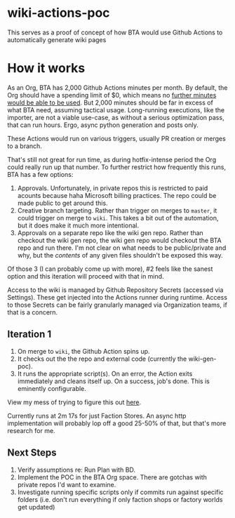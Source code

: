 # wiki-actions-poc

This serves as a proof of concept of how BTA would use Github Actions to automatically generate wiki pages

# How it works
As an Org, BTA has 2,000 Github Actions minutes per month. By default, the Org should have a spending limit of $0, which means no [further minutes would be able to be used](https://docs.github.com/en/billing/managing-billing-for-your-products/managing-billing-for-github-actions/about-billing-for-github-actions#about-spending-limits). But 2,000 minutes should be far in excess of what BTA need, assuming tactical usage. Long-running executions, like the importer, are not a viable use-case, as without a serious optimization pass, that can run hours. Ergo, async python generation and posts only.

These Actions would run on various triggers, usually PR creation or merges to a branch.

That's still not great for run time, as during hotfix-intense period the Org could really run up that number. To further restrict how frequently this runs, BTA has a few options:

1. Approvals. Unfortunately, in private repos this is restricted to paid acounts because haha Microsoft billing practices. The repo could be made public to get around this.
2. Creative branch targeting. Rather than trigger on merges to `master`, it could trigger on merge to `wiki`. This takes a bit out of the automation, but it does make it much more intentional.
3. Approvals on a separate repo like the wiki gen repo. Rather than checkout the wiki gen repo, the wiki gen repo would checkout the BTA repo and run there. I'm not clear on what needs to be public/private and why, but the *contents* of any given files shouldn't be exposed this way. 

Of those 3 (I can probably come up with more), #2 feels like the sanest option and this iteration will proceed with that in mind. 

Access to the wiki is managed by Github Repository Secrets (accessed via Settings). These get injected into the Actions runner during runtime. Access to those Secrets can be fairly granularly managed via Organization teams, if that is a concern. 

## Iteration 1

1. On merge to `wiki`, the Github Action spins up.
2. It checks out the the repo and external code (currently the wiki-gen-poc). 
3. It runs the appropriate script(s). On an error, the Action exits immediately and cleans itself up. On a success, job's done. This is eminently configurable. 

View my mess of trying to figure this out [here](https://github.com/amidatelion/wiki-actions-poc/actions).

Currently runs at 2m 17s for just Faction Stores. An async http implementation will probably lop off a good 25-50% of that, but that's more research for me. 

## Next Steps

1. Verify assumptions re: Run Plan with BD.
2. Implement the POC in the BTA Org space. There are gotchas with private repos I'd want to examine. 
3. Investigate running specific scripts only if commits run against specific folders (i.e. don't run everything if only faction shops or factory worlds get updated)







